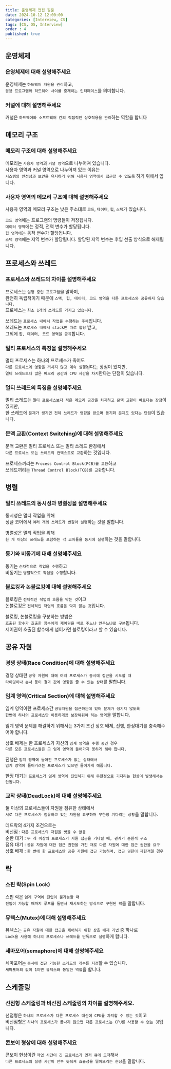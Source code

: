 ```yaml
---
title: 운영체제 면접 질문
date: 2024-10-12 12:00:00
categories: [Interview, CS]
tags: [CS, OS, Interview]
order : 4
published: true
---
```


## 운영체제

### 운영체제에 대해 설명해주세요

운영체제는 `하드웨어 자원을 관리`하고,   
`응용 프로그램와 하드웨어 사이를 중재하는 인터페이스`를 의미합니다.

### 커널에 대해 설명해주세요

커널은 `하드웨어와 소프트웨어 간의 직접적인 상호작용을 관리`하는 역할을 합니다

## 메모리 구조

### 메모리 구조에 대해 설명해주세요

메모리는 `사용자 영역`과 `커널 영역`으로 나누어져 있습니다.  
사용자 영역과 커널 영역으로 나누어져 있는 이유는   
`시스템의 안정성과 보안을 유지하기 위해 사용자 영역에서 접근할 수 없도록` 하기 위해서 입니다.

### 사용자 영역의 메모리 구조에 대해 설명해주세요

사용자 영역의 메모리 구조는 낮은 주소대로 `코드`, `데이터`, `힙`, `스택`가 있습니다.  

`코드 영역`에는 프로그램의 명령들이 저장됩니다.  
`데이터 영역`에는 정적, 전역 변수가 할당됩니다.  
`힙 영역에`는 동적 변수가 할당됩니다.  
`스택 영역`에는 지역 변수가 할당됩니다. 할당된 지역 변수는 후입 선출 방식으로 해제됩니다.  

## 프로세스와 쓰레드

### 프로세스와 쓰레드의 차이를 설명해주세요

프로세스는 `실행 중인 프로그램`을 말하며,   
완전히 독립적이기 때문에 `스택, 힙, 데이터, 코드 영역을 다른 프로세스와 공유하지 않습니다.`  
프로세스는 `최소 1개의 쓰레드를 가지고 있습니다.`

쓰레드는 `프로세스 내에서 작업을 수행하는 주체`입니다.  
쓰레드는 `프로세스 내에서 stack만 따로 할당` 받고,  
그외에 `힙, 데이터, 코드 영역을 공유`합니다.

### 멀티 프로세스의 특징을 설명해주세요

멀티 프로세스는 하나의 프로세스가 죽어도   
`다른 프로세스에 영향을 끼치지 않고 계속 실행`된다는 장점이 있지만,  
`멀티 쓰레드보다 많은 메모리 공간과 CPU 시간을 차지`한다는 단점이 있습니다.

### 멀티 쓰레드의 특징을 설명해주세요

멀티 쓰레드는 `멀티 프로세스보다 적은 메모리 공간을 차지하고 문맥 교환이 빠르다는 장점`이 있지만,   
한 쓰레드에 `문제가 생기면 전체 쓰레드가 영향을 받으며 동기화 문제도 있다는 단점`이 있습니다.

### 문맥 교환(Context Switching)에 대해 설명해주세요

문맥 교환은 멀티 프로세스 또는 멀티 쓰레드 환경에서   
`다른 프로세스 또는 쓰레드의 컨텍스트로 교환`하는 것입니다.   

프로세스끼리는 `Process Control Block(PCB)를 교환`하고  
쓰레드끼리는 `Thread Control Block(TCB)를 교환`합니다.

## 병렬

### 멀티 쓰레드의 동시성과 병렬성을 설명해주세요

동시성은 멀티 작업을 위해   
싱글 코어에서 `여러 개의 쓰레드가 번갈아 실행`하는 것을 말합니다.  

병렬성은 멀티 작업을 위해   
`한 개 이상의 쓰레드를 포함하는 각 코어들을 동시에 실행`하는 것을 말합니다.

### 동기와 비동기에 대해 설명해주세요

동기는 `순차적으로 작업을 수행`하고  
비동기는 `병렬적으로 작업을 수행`합니다.

### 블로킹과 논블로킹에 대해 설명해주세요

블로킹은 `전체적인 작업의 흐름을 막는 것`이고  
논블로킹은 `전체적인 작업의 흐름을 막지 않는 것`입니다.  

블로킹, 논블로킹을 구분하는 방법은   
`호출된 함수가 호출한 함수에게 제어권을 바로 주느냐 안주느냐로 구분`됩니다.  
제어권이 호출된 함수에게 넘어가면 블로킹이라고 할 수 있습니다.

## 공유 자원

### 경쟁 상태(Race Condition)에 대해 설명해주세요

경쟁 상태란 `공유 자원에 대해 여러 프로세스가 동시에 접근을 시도할 때`  
`타이밍이나 순서 등이 결과 값에 영향을 줄 수 있는 상태`를 말합니다.

### 임계 영역(Critical Section)에 대해 설명해주세요 

임계 영역이란 프로세스간 `공유자원을 접근하는데 있어 문제가 생기지 않도록`   
`한번에 하나의 프로세스만 이용하게끔 보장해줘야 하는 영역`을 말합니다.

임계 영역 문제를 해결하기 위해서는 3가지 조건 상호 배제, 진행, 한정대기를 충족해주어야 합니다.

상호 배제는 한 프로세스가 자신의 `임계 영역을 수행 중인 경우`  
`다른 모든 프로세스들은 그 임계 영역에 들어가지 못하게 해야 합니다.`

진행은 `임계 영역에 들어간 프로세스가 없는 상태에서`  
`임계 영역에 들어가려는 프로세스가 있으면 들어가게 해줍니다.`

한정 대기는 `프로세스가 임계 영역에 진입하기 위해 무한정으로 기다리는 현상이 발생해서는 안됩니다.`

### 교착 상태(DeadLock)에 대해 설명해주세요

둘 이상의 프로세스들이 자원을 점유한 상태에서   
`서로 다른 프로세스가 점유하고 있는 자원을 요구하며 무한정 기다리는 상황`을 말합니다.

데드락의 4가지 조건으로는  
비선점 : `다른 프로세스의 자원을 뺏을 수 없음`  
순환 대기 : `두 개 이상의 프로세스가 자원 접근을 기다릴 때, 관계가 순환적 구조`  
점유 대기 : `공유 자원에 대한 접근 권한을 가진 채로 다른 자원에 대한 접근 권한을 요구`  
상호 배재 : `한 번에 한 프로세스만 공유 자원에 접근 가능하며, 접근 권한이 제한적일 경우`

## 락

### 스핀 락(Spin Lock)

스핀 락은 `임계 구역에 진입이 불가능할 때`   
`진입이 가능할 때까지 루프를 돌면서 재시도하는 방식으로 구현된 락`을 말합니다.

### 뮤텍스(Mutex)에 대해 설명해주세요

뮤텍스는 `공유 자원에 대한 접근을 제어하기 위한 상호 배제 기법` 중 하나로   
`Lock을 사용해 하나의 프로세스나 쓰레드를 단독으로 실행`하게 합니다.  

### 세마포어(semaphore)에 대해 설명해주세요

세마포어는 `동시에 접근 가능한 스레드의 개수를 지정`할 수 있습니다.  
`세마포어의 값이 1이면 뮤텍스와 동일한 역할`을 합니다.

## 스케줄링

### 선점형 스케줄링과 비선점 스케줄링의 차이를 설명해주세요.

선점형은 `하나의 프로세스가 다른 프로세스 대신에 CPU를 차지할 수 있는 것`이고  
비선점형은 `하나의 프로세스가 끝나지 않으면 다른 프로세스는 CPU를 사용할 수 없는 것`입니다.

### 콘보이 형상에 대해 설명해주세요

콘보이 현상이란 `작업 시간이 긴 프로세스가 먼저 큐에 도착`해서  
`다른 프로세스의 실행 시간이 전부 늦춰져 효츌성을 떨어뜨리는 현상`을 말합니다.